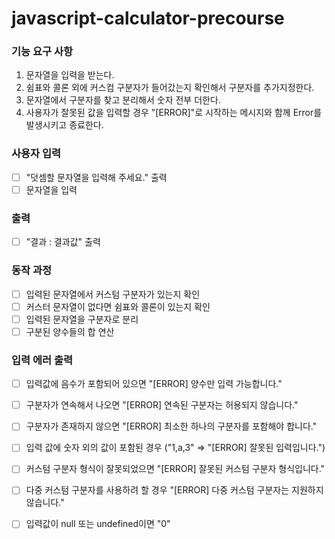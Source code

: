 # javascript-calculator-precourse

### 기능 요구 사항
1. 문자열을 입력을 받는다.
2. 쉼표와 콜론 외에 커스컴 구분자가 들어갔는지 확인해서 구분자를 추가지정한다.
3. 문자열에서 구분자를 찾고 분리해서 숫자 전부 더한다.
4. 사용자가 잘못된 값을 입력할 경우  "[ERROR]"로 시작하는 메시지와 함께 Error를 발생시키고 종료한다.

### 사용자 입력
- [ ] "덧셈할 문자열을 입력해 주세요." 출력
- [ ] 문자열을 입력

### 출력
- [ ] "결과 : 결과값" 출력 

### 동작 과정
- [ ] 입력된 문자열에서 커스텀 구분자가 있는지 확인
- [ ] 커스터 문자열이 없다면 쉼표와 콜론이 있는지 확인
- [ ] 입력된 문자열을 구분자로 분리
- [ ] 구분된 양수들의 합 연산

### 입력 에러 출력
- [ ] 입력값에 음수가 포함되어 있으면 "[ERROR] 양수만 입력 가능합니다."
- [ ] 구분자가 연속해서 나오면 "[ERROR] 연속된 구분자는 허용되지 않습니다."
- [ ] 구분자가 존재하지 않으면 "[ERROR] 최소한 하나의 구분자를 포함해야 합니다."
- [ ] 입력 값에 숫자 외의 값이 포함된 경우 ("1,a,3" => "[ERROR] 잘못된 입력입니다.")
- [ ] 커스텀 구분자 형식이 잘못되었으면 "[ERROR] 잘못된 커스텀 구분자 형식입니다."
- [ ] 다중 커스텀 구분자를 사용하려 할 경우 "[ERROR] 다중 커스텀 구분자는 지원하지 않습니다."
- [ ] 입력값이 null 또는 undefined이면 "0"

